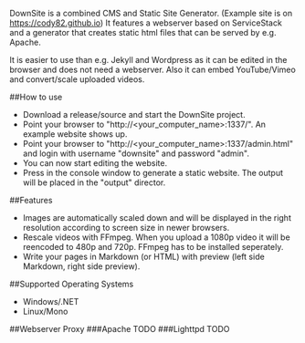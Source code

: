 DownSite is a combined CMS and Static Site Generator. (Example site is on https://cody82.github.io)
It features a webserver based on ServiceStack and a generator that creates static html files that can be served by e.g. Apache.

It is easier to use than e.g. Jekyll and Wordpress as it can be edited in the browser and does not need a webserver.
Also it can embed YouTube/Vimeo and convert/scale uploaded videos.

##How to use
* Download a release/source and start the DownSite project.
* Point your browser to "http://<your_computer_name>:1337/". An example website shows up.
* Point your browser to "http://<your_computer_name>:1337/admin.html" and login with username "downsite" and password "admin".
* You can now start editing the website.
* Press <ENTER> in the console window to generate a static website. The output will be placed in the "output" director.

##Features
* Images are automatically scaled down and will be displayed in the right resolution according to screen size in newer browsers.
* Rescale videos with FFmpeg. When you upload a 1080p video it will be reencoded to 480p and 720p. FFmpeg has to be installed seperately.
* Write your pages in Markdown (or HTML) with preview (left side Markdown, right side preview).

##Supported Operating Systems
* Windows/.NET
* Linux/Mono

##Webserver Proxy
###Apache
TODO
###Lighttpd
TODO
